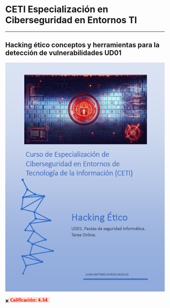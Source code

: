 # CETI Especialización en Ciberseguridad en Entornos TI
---
## Hacking ético conceptos y herramientas para la detección de vulnerabilidades UD01

![Hacking Ético](./Portada-HE01.png "Hacking ético conceptos y herramientas para la detección de vulnerabilidades") 

<!-- <h3><span style="color: red; background: #f77373;">❌Calificación: 4.34</span></h3> -->
<p>❌<img src="../../img/C434.png" height="18" /></p>